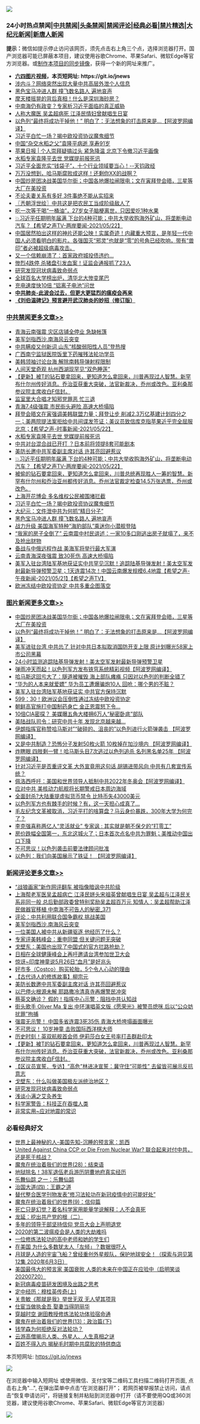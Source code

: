 ![](https://raw.githubusercontent.com/fqnews/bnews/master/64photo/fqnews-qr.jpg)

<div id="tt">
<h3>24小时热点禁闻|<a href="#%E4%B8%AD%E5%85%B1%E7%A6%81%E9%97%BB%E6%9B%B4%E5%A4%9A%E6%96%87%E7%AB%A0">中共禁闻</a>|<a href="#%E5%9B%BE%E7%89%87%E6%96%B0%E9%97%BB%E6%9B%B4%E5%A4%9A%E6%96%87%E7%AB%A0">头条禁闻</a>|<a href="#%E6%96%B0%E9%97%BB%E8%AF%84%E8%AE%BA%E6%9B%B4%E5%A4%9A%E6%96%87%E7%AB%A0">禁闻评论|<a href="#%E5%BF%85%E7%9C%8B%E7%BB%8F%E5%85%B8%E5%A5%BD%E6%96%87">经典必看|<a href="/video.md#%E7%A6%81%E7%89%87%E7%B2%BE%E9%80%89">禁片精选</a>|<a href="https://github.com/fqnews/djy/blob/master/gb/nf1351518.md#1">大纪元新闻</a>|<a href="https://github.com/fqnews/ntdtv/blob/master/gb/prog204.md#1">新唐人新闻</a></h3>
<div><b>提示：</b>微信如提示停止访问该网页，须先点击右上角三个点，选择浏览器打开。国产浏览器可能已屏蔽本项目，建议使用谷歌Chrome、苹果Safari、微软Edge等官方浏览器。或<a href="https://github.com/fqnews/bnews/blob/master/%E5%88%B6%E4%BD%9Cgit%E7%A6%81%E9%97%BB%E9%95%9C%E5%83%8F.md">制作本项目的同步镜像</a>，获得一个新的网址来推广。</div>
<ul>
<li><b><a href="http://d1.bdrive.tk/64.mp4" target="_blank">六四图片视频</a>，本页短网址: https://git.io/jnews</b></li>
<li><a href="/comments/20210522/1551654.md">涉内斗？网络突然出现大量中共高层外泄个人信息</a></li>
<li><a href="/cbnews/20210522/1551752.md">黑色宝马冲进人群 撞飞数名路人 遍地哀声</a></li>
<li><a href="/cbnews/20210522/1551596.md">摩天楼摇晃的背后真相！什么是深圳海砂房？</a></li>
<li><a href="/cnnews/20210522/1551747.md">中南海仍有政变？专家析习近平面临的真正威胁</a></li>
<li><a href="/comments/20210522/1551767.md">人称大魔医 吴孟超病死 江泽民情妇曾献唱生日宴</a></li>
<li><a href="/topimagenews/20210522/1551696.md">以色列“最终将成功干掉他！” 明白了：无法想象的打击原来是...【阿波罗网编译】</a></li>
<li><a href="/cbnews/20210522/1551761.md">习近平白忙一场？揭中欧投资协议魔鬼细节</a></li>
<li><a href="/cbnews/20210522/1551671.md">中国“杂交水稻之父”袁隆平病逝 享寿91岁</a></li>
<li><a href="/baitai/20210522/1551843.md">苹果日报 &#124; 个人崇拜疑搞过头 紧急降温 北京下令撤习近平画像</a></li>
<li><a href="/cbnews/20210522/1551851.md">水稻专家袁隆平去世 党媒提前报死讯</a></li>
<li><a href="/bannedvideo/20210522/1551749.md">习近平全面充实“钱袋子”，十个行业领域要当心！--天钧政经</a></li>
<li><a href="/cnnews/20210522/1551623.md">万万没想到，哈马斯腐败成这样！还剩你XX的战啊？</a></li>
<li><a href="/topimagenews/20210522/1551799.md">中国炒房团决战美国华尔街；中国各地爆拉闸限电；文在寅拜登会晤，三星等大厂在美投资</a></li>
<li><a href="/lifebaike/20210522/1551771.md">不论夫妻关系有多好 3件事绝不能从实招来</a></li>
<li><a href="/ssgc/20210522/1551540.md">〖兲朝浮世绘〗中共这是把农民工当成阶级敌人了</a></li>
<li><a href="/health/20210522/1551597.md">吃一次等于喝“一桶油”，27岁女子脑梗离世，只因爱吃1种水果</a></li>
<li><a href="/comments/20210522/1551824.md">💥习近平任期明年届满 下台的4种可能；中共大举收购海外矿山，将垄断电动汽车？【希望之声TV-两岸要闻-2021/05/22】</a></li>
<li><a href="/bblog/20210522/1551362.md">中国居然拍出这样的神片还能公映！实属奇迹！内藏重大预言，是年轻一代中国人必须看明白的影片。各强国灭“邪灵”也就是“零”的号角已经吹响，带有“兽印”者必被超级病毒攻击。</a></li>
<li><a href="/cnnews/20210522/1551829.md">又一个信赖崩溃了：首家政府城投债违约…</a></li>
<li><a href="/cnnews/20210522/1551603.md">惨烈4跌停 杀猪盘引发血案！证监会通报抓了23人</a></li>
<li><a href="/comments/20210522/1551931.md">研究发现冠状病毒致命弱点</a></li>
<li><a href="/comments/20210522/1551675.md">全球百名大学榜出炉，清华北大惨变尾巴</a></li>
<li><a href="/cnnews/20210522/1551772.md">充电速度快10倍 “铝离子电池”问世</a></li>
<li><b><a href="/comments/20200211/1275071.md" target="_blank">中共肺炎-此波会过去，但更大更猛烈的瘟疫会再来</a></b></li>
<li><b><a href="/comments/20200207/1272816.md" target="_blank">《刘伯温碑记》预言避开武汉肺炎的妙招（修订版）</a></b></li>
</ul>
</div>

<div class="catlist">
<h3><a href="/cbnews/" target="_blank">中共禁闻</a><span><a href="/cbnews/" target="_blank" rel="nofollow">更多文章>></a></span></h3>
<ul>
<li><a href="/cbnews/20210523/1552040.md" target="_blank">青海云南强震 灾区店铺全停业 急缺帐篷</a></li>
<li><a href="/comments/20210523/1552030.md" target="_blank">美军剑指西沙.南海风云突变</a></li>
<li><a href="/cbnews/20210523/1552028.md" target="_blank">中共瞒疫又创新词 山东“核酸弱阳性人员”登热搜</a></li>
<li><a href="/cbnews/20210523/1551988.md" target="_blank">广西南宁监狱医院饭里下药摧残法轮功学员</a></li>
<li><a href="/cbnews/20210523/1551978.md" target="_blank">美韩领袖讨论台海 解除南韩导弹射程限制</a></li>
<li><a href="/cbnews/20210523/1551965.md" target="_blank">人间天堂奇观 杭州西湖现罕见“双色睡莲”</a></li>
<li><a href="/comments/20210523/1551953.md" target="_blank">【更新】被T的钻石要拿回来，更知道怎么拿回来，川普再现过人智慧。新罕布什尔州传好消息。乔治亚获重大突破，法官新裁决，乔州或改色。亚利桑那参议院主席收白F信封。</a></li>
<li><a href="/cbnews/20210522/1551940.md" target="_blank">监室里大合唱才知邪党罪恶 忙三退</a></li>
<li><a href="/cbnews/20210522/1551861.md" target="_blank">青海7.4级强震 市民街头避险 高速大桥塌陷</a></li>
<li><a href="/comments/20210522/1551860.md" target="_blank">拜登会晤文在寅强调美韩联盟力量；拜登让步 削减2.3万亿基建计划四分之一；美两院提法案拒给中共间谍发签证；美议员致信库克指苹果近乎完全屈服北京；【希望之声-时事新闻-2021/05/22】</a></li>
<li><a href="/cbnews/20210522/1551851.md" target="_blank">水稻专家袁隆平去世 党媒提前报死讯</a></li>
<li><a href="/cbnews/20210522/1551839.md" target="_blank">中共对台混合战已开打 ？日本前将领提8套可能剧本</a></li>
<li><a href="/cbnews/20210522/1551826.md" target="_blank">美防长邀中共军委副主席对话 许其亮回避惹议</a></li>
<li><a href="/comments/20210522/1551824.md" target="_blank">💥习近平任期明年届满 下台的4种可能；中共大举收购海外矿山，将垄断电动汽车？【希望之声TV-两岸要闻-2021/05/22】</a></li>
<li><a href="/comments/20210522/1551816.md" target="_blank">被偷的钻石要拿回来，更知道怎么拿回来，川普总统再现胜人一筹的智慧。新罕布什尔州和乔治亚州都传好消息。乔州法官裁定检查14.5万张选票，乔州或改色。</a></li>
<li><a href="/cbnews/20210522/1551777.md" target="_blank">上海开花博会 多名维权公民被围堵拦截</a></li>
<li><a href="/cbnews/20210522/1551761.md" target="_blank">习近平白忙一场？揭中欧投资协议魔鬼细节</a></li>
<li><a href="/cbnews/20210522/1551753.md" target="_blank">大纪元：文件泄中共为何抓“精日分子”</a></li>
<li><a href="/cbnews/20210522/1551752.md" target="_blank">黑色宝马冲进人群 撞飞数名路人 遍地哀声</a></li>
<li><a href="/cbnews/20210522/1551716.md" target="_blank">战力升级 美国海军特种“海豹部队”乘迷你小潜舰登陆</a></li>
<li><a href="/cbnews/20210522/1551704.md" target="_blank">“我家的房子全倒了” 云南震中村民讲述：一家10多口刚逃出房子就塌了，来不及抢出财物</a></li>
<li><a href="/cbnews/20210522/1551688.md" target="_blank">备战与中俄远程作战 美海军将举行最大军演</a></li>
<li><a href="/cbnews/20210522/1551687.md" target="_blank">云南青海深夜强震 致30死伤 高速大桥塌陷</a></li>
<li><a href="/comments/20210522/1551682.md" target="_blank">美军入驻台湾陆军基地获证实中共罕见沉默！追踪陆基导弹发射！美太空军发射最新导弹预警卫星；1天连震14次！中国云南爆发规模6.4地震【希望之声-午夜新闻-2021/05/21】【希望之声TV】</a></li>
<li><a href="/cbnews/20210522/1551673.md" target="_blank">欧洲冻结中欧投资协定 中共多重企图落空</a></li>

</ul>
</div>
<div class="catlist">
<h3><a href="/topimagenews/" target="_blank">图片新闻</a><span><a href="/topimagenews/" target="_blank" rel="nofollow">更多文章>></a></span></h3>
<ul>
<li><a href="/topimagenews/20210522/1551799.md" target="_blank">中国炒房团决战美国华尔街；中国各地爆拉闸限电；文在寅拜登会晤，三星等大厂在美投资</a></li>
<li><a href="/topimagenews/20210522/1551696.md" target="_blank">以色列“最终将成功干掉他！” 明白了：无法想象的打击原来是&#8230;【阿波罗网编译】</a></li>
<li><a href="/topimagenews/20210521/1551152.md" target="_blank">美军进驻台湾 中共怂了 针对中共日本拟取消国防开支上限 原计划曝光58家上市公司黑幕</a></li>
<li><a href="/topimagenews/20210521/1551038.md" target="_blank">24小时监测追踪陆基导弹发射！美太空军发射最新导弹预警卫星</a></li>
<li><a href="/topimagenews/20210521/1550979.md" target="_blank">弹雨冲天而起！以色列军方发布铁穹系统精彩视频【阿波罗网编译】</a></li>
<li><a href="/topimagenews/20210521/1550881.md" target="_blank">哈马斯这回亏大了：隧道被摧毁 海上部队瘫痪 只因对以色列的判断全错了</a></li>
<li><a href="/topimagenews/20210521/1550880.md" target="_blank">“华为的人本来就爱嫖” 华为员工遭爆骗炮10人 回呛：哪个男的不脏？</a></li>
<li><a href="/topimagenews/20210521/1550688.md" target="_blank">美军入驻台湾陆军基地获证实 中共官方保持沉默</a></li>
<li><a href="/topimagenews/20210521/1550640.md" target="_blank">599：30！欧洲议会压倒性通过冻结中欧投资协定</a></li>
<li><a href="/topimagenews/20210520/1550584.md" target="_blank">朝鲜高官施打中国制药身亡 金正恩震怒下令…</a></li>
<li><a href="/topimagenews/20210520/1550302.md" target="_blank">10倍CIA密探？ 美媒曝五角大楼拥6万人“秘密卧底”部队</a></li>
<li><a href="/topimagenews/20210520/1550301.md" target="_blank">美陆战队司令：研究中共十年 发现北京越来越…</a></li>
<li><a href="/topimagenews/20210520/1550150.md" target="_blank">伊朗指挥官称赞哈马斯对”“破碎的、沮丧的”以色列进行火箭弹袭击 【阿波罗网编译】</a></li>
<li><a href="/topimagenews/20210519/1549605.md" target="_blank">又是中共制造？恐怖分子发射50枚火箭 10枚掉在加沙境内 【阿波罗网编译】</a></li>
<li><a href="/topimagenews/20210519/1549591.md" target="_blank">炸瞎眼 四肢剩一臂！哈马斯头目7次逃过以色列追杀 名列黑名单25年 【阿波罗网编译】</a></li>
<li><a href="/topimagenews/20210519/1549524.md" target="_blank">针对习近平是否重评文革 大外宣竟用这句话 胡锡进带风向 中共有几套宣传系统？</a></li>
<li><a href="/topimagenews/20210519/1549350.md" target="_blank">佩洛西呼吁：美国和世界领导人抵制中共2022年冬奥会【阿波罗网编译】</a></li>
<li><a href="/topimagenews/20210519/1549228.md" target="_blank">应对中共 美核动力航舰将长期警戒日本周边海域</a></li>
<li><a href="/topimagenews/20210518/1549110.md" target="_blank">全面封杀?大陆重提虚拟货币禁令 比特币失43000美元</a></li>
<li><a href="/topimagenews/20210518/1548857.md" target="_blank">以色列军方也有棘手的时候？有，这一天担心成真了…</a></li>
<li><a href="/topimagenews/20210518/1548658.md" target="_blank">毛左纪念文革被取消，习近平打的啥算盘？马云身价暴跌，300年大学为何完了？</a></li>
<li><a href="/topimagenews/20210518/1548437.md" target="_blank">李克强喜称两亿人“灵活就业” 专家讽 : 其实就是朝不保夕的“打零工”</a></li>
<li><a href="/topimagenews/20210517/1548236.md" target="_blank">房价跌幅全国第一，东北这城火了；日本首次点名中共为罪魁；美推动中国出口下降</a></li>
<li><a href="/topimagenews/20210517/1548134.md" target="_blank">不可思议！以色列袭击前要法律顾问批准</a></li>
<li><a href="/topimagenews/20210517/1547999.md" target="_blank">以色列：我们向美国展示了铁证！ 【阿波罗网编译】</a></li>

</ul>
</div>
<div class="catlist">
<h3><a href="/comments/" target="_blank">新闻评论</a><span><a href="/comments/" target="_blank" rel="nofollow">更多文章>></a></span></h3>
<ul>
<li><a href="/comments/20210523/1552043.md" target="_blank">“战狼画家”新作网评翻车 被指像暗讽中共阶级</a></li>
<li><a href="/comments/20210523/1552032.md" target="_blank">上海帮老军医吴孟超病亡 江泽民姘头宋祖英曾献唱生日宴 吴孟超与江泽民关系非同一般 总后勤部政委曾特别奖励吴孟超百万元 知情人：吴孟超帮助江泽民做器官移植 中南海不可告人的秘密_371</a></li>
<li><a href="/comments/20210523/1552031.md" target="_blank">评论：中共利用联合国争霸权 挑战美国</a></li>
<li><a href="/comments/20210523/1552030.md" target="_blank">美军剑指西沙.南海风云突变</a></li>
<li><a href="/comments/20210523/1552026.md" target="_blank">一位美国人被中共从新疆驱逐 他经历了什么？</a></li>
<li><a href="/comments/20210523/1552025.md" target="_blank">专家评美韩峰会：重申同盟 但关键问题无突破</a></li>
<li><a href="/comments/20210523/1552020.md" target="_blank">戈壁东：美国也出现了中国式的官方拦路抢劫？</a></li>
<li><a href="/comments/20210523/1552018.md" target="_blank">日相在全球健康峰会上再吁邀请台湾参加世卫大会</a></li>
<li><a href="/comments/20210523/1552017.md" target="_blank">惊讶~印度神童说5月26日“血月”是好兆头</a></li>
<li><a href="/comments/20210523/1552010.md" target="_blank">好市多（Costco）购买轮胎，5个令人心动的理由</a></li>
<li><a href="/comments/20210523/1552007.md" target="_blank">【古代诗人的修炼故事】柳宗元</a></li>
<li><a href="/comments/20210523/1552006.md" target="_blank">美防长数邀中共军委副主席对话 许其亮回避惹议</a></li>
<li><a href="/comments/20210523/1552005.md" target="_blank">以巴停火根源未解 耶路撒冷清真寺再爆警民冲突</a></li>
<li><a href="/comments/20210523/1551981.md" target="_blank">蔡英文确诊？ 假的！指挥中心示警：阻挡中共认知战</a></li>
<li><a href="/comments/20210523/1551971.md" target="_blank">街头歌手 Oliver Ma 复出 中环演唱英文版《愿荣光》被警员熄咪 后以“公众妨扰罪”拘捕</a></li>
<li><a href="/comments/20210523/1551970.md" target="_blank">强震无示警！ 中国多省连震3死35伤 青海大桥垮塌画面曝光</a></li>
<li><a href="/comments/20210523/1551955.md" target="_blank">不可思议！ 10岁神童 击败国际西洋棋大师</a></li>
<li><a href="/comments/20210523/1551954.md" target="_blank">历史时刻！英双航舰首会师 伊莉莎白女王号率打击群赴印太</a></li>
<li><a href="/comments/20210523/1551953.md" target="_blank">【更新】被T的钻石要拿回来，更知道怎么拿回来，川普再现过人智慧。新罕布什尔州传好消息。乔治亚获重大突破，法官新裁决，乔州或改色。亚利桑那参议院主席收白F信封。</a></li>
<li><a href="/comments/20210523/1551945.md" target="_blank">【区议员宣誓．专访】“高危”林进决宣誓：冀守住“可能性” 去留皆可展示反抗意志</a></li>
<li><a href="/comments/20210523/1551944.md" target="_blank">戈壁东：什么叫做美国极左派统治地区？</a></li>
<li><a href="/comments/20210522/1551931.md" target="_blank">研究发现冠状病毒致命弱点</a></li>
<li><a href="/comments/20210522/1551930.md" target="_blank">浅谈小满之艾灸养生</a></li>
<li><a href="/comments/20210522/1551929.md" target="_blank">科学家警告：科技正在吞噬人类</a></li>
<li><a href="/comments/20210522/1551928.md" target="_blank">非常实用~应对地震的常识</a></li>

</ul>
</div>

<div class="catlist">
<h3>必看经典好文</h3>
<ul>
<li><a href="/comments/20200605/783244.md" target="_blank">世界上最神秘的人-美国先知-沉睡的预言家：凯西</a></li>
<li><a href="/comments/20200820/1451960.md" target="_blank">United Against China CCP or Die From Nuclear War? 联合起来对付中共，还是死于核战？</a></li>
<li><a href="/comments/20181228/1054609.md" target="_blank">魔鬼在统治着我们的世界(28)：结束语</a></li>
<li><a href="/cbnews/20200531/1337381.md" target="_blank">地狱除名！38军退伍老兵游历阴曹地府真实经历</a></li>
<li><a href="/tculture/20170710/789533.md" target="_blank">乐舞仙踪 之一：乐舞仙踪</a></li>
<li><a href="/cbnews/20180310/912637.md" target="_blank">治国大道(四)：王霸之道</a></li>
<li><a href="/comments/20210403/1518906.md" target="_blank">替代整合医学刊物发表“修习法轮功在新冠疫情中的可能好处”</a></li>
<li><a href="/topimagenews/20180529/949649.md" target="_blank">魔鬼在统治着我们的世界(9)：信仰篇</a></li>
<li><a href="/comments/20200704/1355375.md" target="_blank">死亡只是幻觉？着名科学家用能量学说解释：人不会真死</a></li>
<li><a href="/comments/20200928/1404653.md" target="_blank">龙延：挖出共产党的根（二）</a></li>
<li><a href="/comments/20210307/1500218.md" target="_blank">多年的领导干部坚持信仰 党员大会上声明退党</a></li>
<li><a href="/comments/20200712/1359432.md" target="_blank">2020的第二波瘟疫会是人类的大劫难吗</a></li>
<li><a href="/cbnews/20200702/1354550.md" target="_blank">一位修炼法轮功的高中老师和她的学生们</a></li>
<li><a href="/comments/20200427/1319933.md" target="_blank">在美国 为什么多数犹太人「左倾」？数据很吓人</a></li>
<li><a href="/comments/20200712/1359456.md" target="_blank">月球是人造的宇宙飞船？曾经重创外星舰队，保护地球安全！（探索与洞见第12集 2020年6月3日）</a></li>
<li><a href="/bannedvideo/20210227/1495046.md" target="_blank">美国最伟大的预言家 美国衰败 人类的未来在中国正在应验中（启明笑谈20200720）</a></li>
<li><a href="/comments/20200917/1029129.md" target="_blank">新冠病毒疫苗研发困境及出路之思考</a></li>
<li><a href="/tculture/xiulian/20151104/467495.md" target="_blank">定中经历：穆桂英传奇(上)</a></li>
<li><a href="/topimagenews/20170331/738673.md" target="_blank">关贵敏《那就是我》举世无双 无人望其项背</a></li>
<li><a href="/lifebaike/20161111/612348.md" target="_blank">仕宦当做执金吾 娶妻当得阴丽华</a></li>
<li><a href="/comments/20200511/1322384.md" target="_blank">穿越时空 谢田教授修炼法轮功体验宿命通</a></li>
<li><a href="/topimagenews/20180602/951960.md" target="_blank">魔鬼在统治着我们的世界(13)：政治篇(下)</a></li>
<li><a href="/comments/20210123/1473430.md" target="_blank">钱学森为何拒绝反对法轮功？</a></li>
<li><a href="/comments/20200919/82684.md" target="_blank">云游高僧揭示人类、外星人、人生真相之谜</a></li>
<li><a href="/lifebaike/20200711/1358994.md" target="_blank">百姓不得入内 揭秘毛时期中共腐败的特供商店</a></li>

</ul>
</div>

本页短网址: https://git.io/jnews

![](https://raw.githubusercontent.com/fqnews/bnews/master/64photo/fqnews-qr.jpg)

在浏览器中输入短网址 或使用微信、支付宝等二维码工具扫描二维码打开页面, 点击右上角"...", 在弹出菜单中点击“在浏览器打开”； 若网页被举报禁止访问，请点击“恢复申请访问”，将链接复制并粘贴到浏览器中打开（请不要使用QQ或360浏览器，建议使用谷歌Chrome、苹果Safari、微软Edge等官方浏览器）

![](https://raw.githubusercontent.com/fqnews/bnews/master/64photo/wx.jpg)